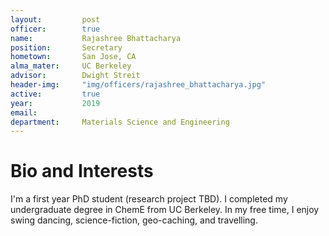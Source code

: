 ```yaml
---
layout:     	post
officer: 		true
name:      		Rajashree Bhattacharya
position: 		Secretary
hometown: 		San Jose, CA
alma_mater: 	UC Berkeley
advisor: 		Dwight Streit
header-img: 	"img/officers/rajashree_bhattacharya.jpg"
active: 		true
year:  			2019
email: 			
department: 	Materials Science and Engineering
---
```


# Bio and Interests
I'm a first year PhD student (research project TBD). I completed my undergraduate degree in ChemE from UC Berkeley. In my free time, I enjoy swing dancing, science-fiction, geo-caching, and travelling. 
